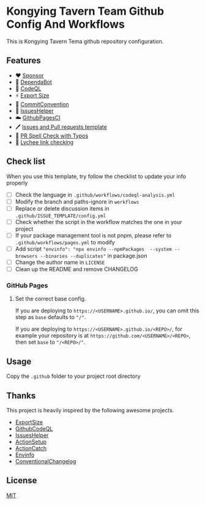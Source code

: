 # Kongying Tavern Team Github Config And Workflows

This is Kongying Tavern Tema github repository configuration.

## Features

- ❤️ [Sponsor](.github/FUNDING.yml)
- 🤖 [DependaBot](.github/dependabot.yml)
- 🧬 [CodeQL](.github/workflows/codeql-analysis.yml)
- ⚡ [Export Size](.github/workflows/export-size.yml)
- 📝 [CommitConvention](.github/commit-convention.md)
- 🦾 [IssuesHelper](.github/workflows/issue-commented.yml)
- ☁️ [GithubPagesCI](.github/workflows/pages.yml)
- 🖊️ [Issues and Pull requests template](.github/ISSUE_TEMPLATE/)
- 🔎 [PR Spell Check with Typos](.github/workflows/spelling.yml)
- 📇 [Lychee link checking](.github/workflows/links.yml)

## Check list

When you use this template, try follow the checklist to update your info properly

- [ ] Check the language in `.github/workflows/codeql-analysis.yml`
- [ ] Modify the branch and paths-ignore in `workflows`
- [ ] Replace or delete discussion items in `.github/ISSUE_TEMPLATE/config.yml`
- [ ] Check whether the script in the workflow matches the one in your project
- [ ] If your package management tool is not pnpm, please refer to `.github/workflows/pages.yml` to modify
- [ ] Add script `"envinfo": "npx envinfo --npmPackages  --system --browsers --binaries --duplicates"` in package.json
- [ ] Change the author name in `LICENSE`
- [ ] Clean up the README and remove CHANGELOG

### GitHub Pages

1. Set the correct base config.

    If you are deploying to `https://<USERNAME>.github.io/`, you can omit this step as `base` defaults to `"/"`.

    If you are deploying to `https://<USERNAME>.github.io/<REPO>/`, for example your repository is at `https://github.com/<USERNAME>/<REPO>`, then set `base` to `"/<REPO>/"`.

## Usage

Copy the `.github` folder to your project root directory

## Thanks

This project is heavily inspired by the following awesome projects.

- [ExportSize](https://github.com/antfu/export-size-action)
- [GithubCodeQL](https://github.com/github/codeql)
- [IssuesHelper](https://github.com/actions-cool/issues-helper)
- [ActionSetup](https://github.com/pnpm/action-setup)
- [ActionCatch](https://github.com/actions/cache)
- [Envinfo](https://github.com/tabrindle/envinfo)
- [ConventionalChangelog](https://github.com/conventional-changelog/conventional-changelog/tree/master/packages/conventional-changelog-angular)

## License

[MIT](https://github.com/kongying-tavern/github-config/blob/main/LICENSE)
